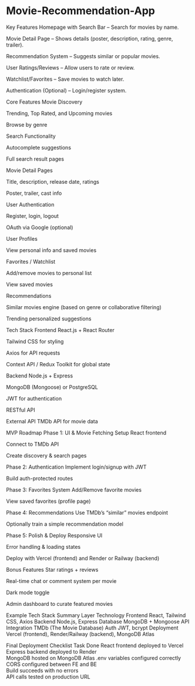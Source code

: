 # Movie-Recommendation-App
Key Features
Homepage with Search Bar – Search for movies by name.

Movie Detail Page – Shows details (poster, description, rating, genre, trailer).

Recommendation System – Suggests similar or popular movies.

User Ratings/Reviews – Allow users to rate or review.

Watchlist/Favorites – Save movies to watch later.

Authentication (Optional) – Login/register system.

Core Features
Movie Discovery

Trending, Top Rated, and Upcoming movies

Browse by genre

Search Functionality

Autocomplete suggestions

Full search result pages

Movie Detail Pages

Title, description, release date, ratings

Poster, trailer, cast info

User Authentication

Register, login, logout

OAuth via Google (optional)

User Profiles

View personal info and saved movies

Favorites / Watchlist

Add/remove movies to personal list

View saved movies

Recommendations

Similar movies engine (based on genre or collaborative filtering)

Trending personalized suggestions

Tech Stack
Frontend
React.js + React Router

Tailwind CSS for styling

Axios for API requests

Context API / Redux Toolkit for global state

Backend
Node.js + Express

MongoDB (Mongoose) or PostgreSQL

JWT for authentication

RESTful API

External API
TMDb API for movie data

 MVP Roadmap
Phase 1: UI & Movie Fetching
Setup React frontend

Connect to TMDb API

Create discovery & search pages

Phase 2: Authentication
Implement login/signup with JWT

Build auth-protected routes

Phase 3: Favorites System
Add/Remove favorite movies

View saved favorites (profile page)

Phase 4: Recommendations
Use TMDb’s “similar” movies endpoint

Optionally train a simple recommendation model

Phase 5: Polish & Deploy
Responsive UI

Error handling & loading states

Deploy with Vercel (frontend) and Render or Railway (backend)

Bonus Features
Star ratings + reviews

Real-time chat or comment system per movie

Dark mode toggle

Admin dashboard to curate featured movies

Example Tech Stack Summary
Layer	Technology
Frontend	React, Tailwind CSS, Axios
Backend	Node.js, Express
Database	MongoDB + Mongoose
API Integration	TMDb (The Movie Database)
Auth	JWT, bcrypt
Deployment	Vercel (frontend), Render/Railway (backend), MongoDB Atlas

Final Deployment Checklist
Task	Done
React frontend deployed to Vercel	
Express backend deployed to Render	
MongoDB hosted on MongoDB Atlas	
.env variables configured correctly	
CORS configured between FE and BE	
Build succeeds with no errors	
API calls tested on production URL


